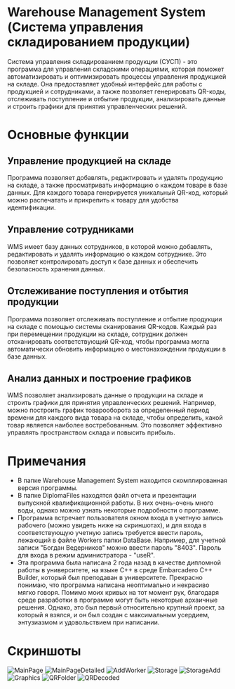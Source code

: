 # Warehouse Management System (Система управления складированием продукции)
Система управления складированием продукции (СУСП) - это программа для управления складскими операциями, которая поможет автоматизировать и оптимизировать процессы управления продукцией на складе. Она предоставляет удобный интерфейс для работы с продукцией и сотрудниками, а также позволяет генерировать QR-коды, отслеживать поступление и отбытие продукции, анализировать данные и строить графики для принятия управленческих решений.

# Основные функции
## Управление продукцией на складе
Программа позволяет добавлять, редактировать и удалять продукцию на складе, а также просматривать информацию о каждом товаре в базе данных. Для каждого товара генерируется уникальный QR-код, который можно распечатать и прикрепить к товару для удобства идентификации.

## Управление сотрудниками
WMS имеет базу данных сотрудников, в которой можно добавлять, редактировать и удалять информацию о каждом сотруднике. Это позволяет контролировать доступ к базе данных и обеспечить безопасность хранения данных.

## Отслеживание поступления и отбытия продукции
Программа позволяет отслеживать поступление и отбытие продукции на складе с помощью системы сканирования QR-кодов. Каждый раз при перемещении продукции на складе, сотрудник должен отсканировать соответствующий QR-код, чтобы программа могла автоматически обновить информацию о местонахождении продукции в базе данных.

## Анализ данных и построение графиков
WMS позволяет анализировать данные о продукции на складе и строить графики для принятия управленческих решений. Например, можно построить график товарооборота за определенный период времени для каждого вида товара на складе, чтобы определить, какой товар является наиболее востребованным. Это позволяет эффективно управлять пространством склада и повысить прибыль.

# Примечания
- В папке Warehouse Management System находится скомплированная версия программы.
- В папке DiplomaFiles находятся файл отчета и презентации выпускной квалификационной работы. В них очень-очень много воды, однако можно узнать некоторые подробности о программе.
- Программа встречает пользователя окном входа в учетную запись рабочего (можно увидеть ниже на скриншотах), и для входа в соответствующую учетную запись требуется ввести пароль, лежающий в файле Workers папки DataBase. Например, для учетной записи "Богдан Ведерников" можно ввести пароль "8403". Пароль для входа в режим администратора - "useR".
- Эта программа была написана 2 года назад в качестве дипломной работы в университете, на языке C++ в среде Embarcadero C++ Builder, который был преподаван в университете. Прекрасно понимаю, что программа написана неоптимально и некрасиво мягко говоря. Помимо моих кривых на тот момент рук, благодаря среде разработки в программе могут быть некоторые архаичные решения. Однако, это был первый относительно крупный проект, за который я взялся, и он был создан с максимальным усердием, энтузиазмом и удовольствием при написании.

# Скриншоты
![MainPage](Screenshots/MainPage.png)
![MainPageDetailed](Screenshots/MainPageDetailed.png) 
![AddWorker](Screenshots/AddWorker.png)
![Storage](Screenshots/Storage.png)
![StorageAdd](Screenshots/StorageAdd.png)
![Graphics](Screenshots/Graphics.png)
![QRFolder](Screenshots/QRFolder.png)
![QRDecoded](Screenshots/QRDecoded.png)
